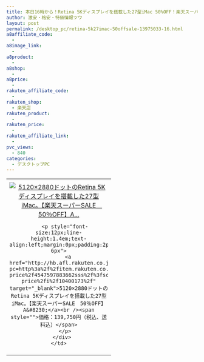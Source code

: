 ```yaml
---
title: 本日16時から！Retina 5Kディスプレイを搭載した27型iMac 50%OFF！楽天スーパーSALE 激安特価139,750円！送料無料！
author: 激安・格安・特価情報ツウ
layout: post
permalink: /desktop_pc/retina-5k27imac-50offsale-13975033-16.html
a8affiliate_code:
  - 
a8image_link:
  - 
a8product:
  - 
a8shop:
  - 
a8price:
  - 
rakuten_affiliate_code:
  - 
rakuten_shop:
  - 楽天店
rakuten_product:
  - 
rakuten_price:
  - 
rakuten_affiliate_link:
  - 
pvc_views:
  - 840
categories:
  - デスクトップPC
---
```

<table border="0" cellpadding="0" cellspacing="0">
  <tr>
    <td valign="top">
      <div style="border:1px none;margin:0px;padding:6px 0px;width:260px;text-align:center;float:left">
        <a href="http://hb.afl.rakuten.co.jp/hgc/0c732d0a.bc29f002.0c732d0b.d1950f69/?pc=http%3a%2f%2fitem.rakuten.co.jp%2fa-price%2f4547597883662sss%2f%3fscid%3daf_link_tbl&m=http%3a%2f%2fm.rakuten.co.jp%2fa-price%2fi%2f10400173%2f" target="_blank"><img src="http://hbb.afl.rakuten.co.jp/hgb/?pc=http%3a%2f%2fthumbnail.image.rakuten.co.jp%2f%400_mall%2fa-price%2fcabinet%2fimage%2f95%2f4547597883662.jpg%3f_ex%3d240x240&m=http%3a%2f%2fthumbnail.image.rakuten.co.jp%2f%400_mall%2fa-price%2fcabinet%2fimage%2f95%2f4547597883662.jpg" alt="5120×2880ドットのRetina 5Kディスプレイを搭載した27型iMac。【楽天スーパーSALE　50％OFF】A..." border="0" style="margin:0px;padding:0px" /></a> 
        
        <p style="font-size:12px;line-height:1.4em;text-align:left;margin:0px;padding:2px 6px">
          <a href="http://hb.afl.rakuten.co.jp/hgc/0c732d0a.bc29f002.0c732d0b.d1950f69/?pc=http%3a%2f%2fitem.rakuten.co.jp%2fa-price%2f4547597883662sss%2f%3fscid%3daf_link_tbl&m=http%3a%2f%2fm.rakuten.co.jp%2fa-price%2fi%2f10400173%2f" target="_blank">5120×2880ドットのRetina 5Kディスプレイを搭載した27型iMac。【楽天スーパーSALE　50％OFF】A&#8230;</a><br /><span style="">価格：139,750円（税込、送料込）</span>
        </p>
      </div>
    </td>
  </tr>
</table>